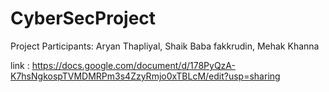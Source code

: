 # CyberSecProject
Project Participants:
Aryan Thapliyal,
Shaik Baba fakkrudin,
Mehak Khanna

link :
https://docs.google.com/document/d/178PyQzA-K7hsNgkospTVMDMRPm3s4ZzyRmjo0xTBLcM/edit?usp=sharing
